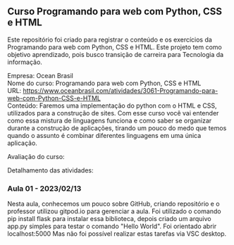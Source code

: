 ## Curso Programando para web com Python, CSS e HTML

Este repositório foi criado para registrar o conteúdo e os exercícios da Programando para web com Python, CSS e HTML. Este projeto tem como objetivo aprendizado, pois busco transição de carreira para Tecnologia da informação.

Empresa: Ocean Brasil <br>
Nome do curso: Programando para web com Python, CSS e HTML<br>
URL: https://www.oceanbrasil.com/atividades/3061-Programando-para-web-com-Python-CSS-e-HTML<br>
Conteúdo: Faremos uma implementação do python com o HTML e CSS, utilizados para a construção de sites. Com esse curso você vai entender como essa mistura de linguagens funciona e como saber se organizar durante a construção de aplicações, tirando um pouco do medo que temos quando o assunto é combinar diferentes linguagens em uma única aplicação.<br>

Avaliação do curso:<br>

Detalhamento das atividades:

### Aula 01 - 2023/02/13<br>
Nesta aula, conhecemos um pouco sobre GitHub, criando repositório e o professor utilizou gitpod.io para gerenciar a aula.
Foi utilizado o comando pip install flask para instalar essa biblioteca, depois criado um arquivo app.py simples para testar o comando "Hello World".
Foi orientado abrir localhost:5000
Mas não foi possível realizar estas tarefas via VSC desktop.
